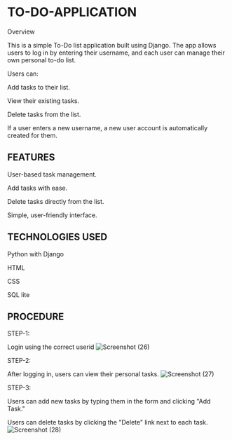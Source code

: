 
# TO-DO-APPLICATION

Overview

This is a simple To-Do list application built using Django. 
The app allows users to log in by entering their username, and each user can manage their own personal to-do list. 

Users can:

Add tasks to their list.

View their existing tasks.

Delete tasks from the list.

If a user enters a new username, a new user account is automatically created for them.



## FEATURES

User-based task management.

Add tasks with ease.

Delete tasks directly from the list.

Simple, user-friendly interface.
## TECHNOLOGIES USED


Python with Django

HTML

CSS

SQL lite


## PROCEDURE 

STEP-1:

Login using the correct userid
![Screenshot (26)](https://github.com/user-attachments/assets/f2bdf0cf-dd0c-4e1d-b1fe-39c36b5f7946)


STEP-2:

After logging in, users can view their personal tasks.
![Screenshot (27)](https://github.com/user-attachments/assets/50b6ced3-bde9-43ad-aaf9-5ce868f8c500)


STEP-3:

Users can add new tasks by typing them in the form and clicking "Add Task."

Users can delete tasks by clicking the "Delete" link next to each task.
![Screenshot (28)](https://github.com/user-attachments/assets/8df5bc03-a2f8-49fd-b989-5128d85fcbd5)
